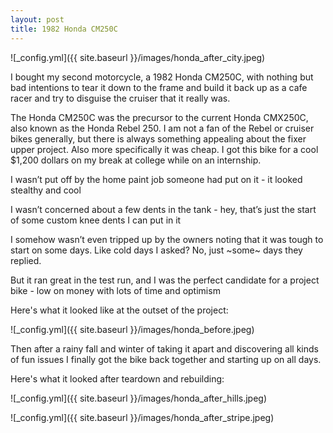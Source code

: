 ```yaml
---
layout: post
title: 1982 Honda CM250C 
---
```


![_config.yml]({{ site.baseurl }}/images/honda_after_city.jpeg)

I bought my second motorcycle, a 1982 Honda CM250C, with nothing but bad intentions to tear it down to the frame and build it back up as a cafe racer and try to disguise the cruiser that it really was. 

The Honda CM250C was the precursor to the current Honda CMX250C, also known as the Honda Rebel 250. I am not a fan of the Rebel or cruiser bikes generally, but there is always something appealing about the fixer upper project. Also more specifically it was cheap. I got this bike for a cool $1,200 dollars on my break at college while on an internship. 

I wasn’t put off by the home paint job someone had put on it - it looked stealthy and cool 

I wasn’t concerned about a few dents in the tank - hey, that’s just the start of some custom knee dents I can put in it 

I somehow wasn’t even tripped up by the owners noting that it was tough to start on some days. Like cold days I asked? No, just ~some~ days they replied. 

But it ran great in the test run, and I was the perfect candidate for a project bike - low on money with lots of time and optimism

Here's what it looked like at the outset of the project:

![_config.yml]({{ site.baseurl }}/images/honda_before.jpeg)

Then after a rainy fall and winter of taking it apart and discovering all kinds of fun issues I finally got the bike back together and starting up on all days. 

Here's what it looked after teardown and rebuilding:

![_config.yml]({{ site.baseurl }}/images/honda_after_hills.jpeg)

![_config.yml]({{ site.baseurl }}/images/honda_after_stripe.jpeg)
